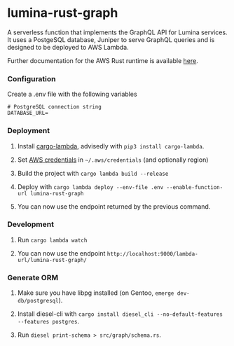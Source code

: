 # lumina-rust-graph

A serverless function that implements the GraphQL API for Lumina services. It uses a PostgeSQL database, Juniper to serve GraphQL queries and is designed to be deployed to AWS Lambda.

Further documentation for the AWS Rust runtime is available [here](https://github.com/awslabs/aws-lambda-rust-runtime).

### Configuration

Create a .env file with the following variables

    # PostgreSQL connection string
    DATABASE_URL=

### Deployment

1. Install [cargo-lambda](https://www.cargo-lambda.info/), advisedly with `pip3 install cargo-lambda`.

2. Set [AWS credentials](https://docs.aws.amazon.com/cli/latest/userguide/cli-configure-files.html) in `~/.aws/credentials` (and optionally region)

3. Build the project with `cargo lambda build --release`

4. Deploy with `cargo lambda deploy --env-file .env --enable-function-url lumina-rust-graph`

5. You can now use the endpoint returned by the previous command.

### Development

1. Run `cargo lambda watch`

2. You can now use the endpoint `http://localhost:9000/lambda-url/lumina-rust-graph/`

### Generate ORM

1. Make sure you have libpg installed (on Gentoo, `emerge dev-db/postgresql`).

2. Install diesel-cli with `cargo install diesel_cli --no-default-features --features postgres`.

3. Run `diesel print-schema > src/graph/schema.rs`.
